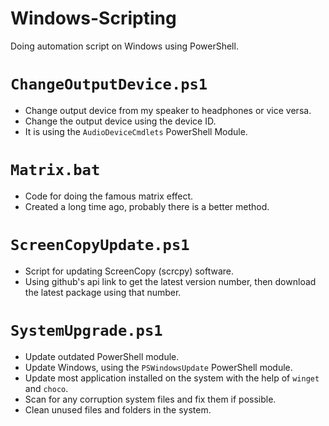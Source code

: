 # Windows-Scripting
Doing automation script on Windows using PowerShell.

# `ChangeOutputDevice.ps1`
- Change output device from my speaker to headphones or vice versa.
- Change the output device using the device ID.
- It is using the `AudioDeviceCmdlets` PowerShell Module.

# `Matrix.bat`
- Code for doing the famous matrix effect.
- Created a long time ago, probably there is a better method.

# `ScreenCopyUpdate.ps1`
- Script for updating ScreenCopy (scrcpy) software.
- Using github's api link to get the latest version number, then download the latest package using that number.

# `SystemUpgrade.ps1`
- Update outdated PowerShell module.
- Update Windows, using the `PSWindowsUpdate` PowerShell module.
- Update most application installed on the system with the help of `winget` and `choco`.
- Scan for any corruption system files and fix them if possible.
- Clean unused files and folders in the system.
